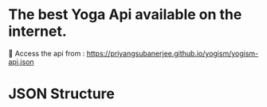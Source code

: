 # The best Yoga Api available on the internet.

🚀 Access the api from : https://priyangsubanerjee.github.io/yogism/yogism-api.json

# JSON Structure
